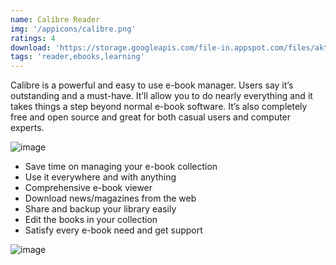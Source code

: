 ```yaml
---
name: Calibre Reader
img: '/appicons/calibre.png'
ratings: 4
download: 'https://storage.googleapis.com/file-in.appspot.com/files/aktapm6ZoS.zip'
tags: 'reader,ebooks,learning'
---
```


Calibre is a powerful and easy to use e-book manager. Users say it’s outstanding and a must-have. It’ll allow you to do nearly everything and it takes things a step beyond normal e-book software. It’s also completely free and open source and great for both casual users and computer experts.

<img src="../../screenshots/Calibre/calibress2.png" alt="image" >

- Save time on managing your e-book collection
- Use it everywhere and with anything
- Comprehensive e-book viewer
- Download news/magazines from the web
- Share and backup your library easily
- Edit the books in your collection
- Satisfy every e-book need and get support

<img src="../../screenshots/Calibre/calibress1.png" alt="image" >

